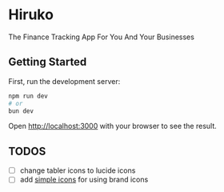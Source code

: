 # Hiruko

The Finance Tracking App For You And Your Businesses

## Getting Started

First, run the development server:

```bash
npm run dev
# or
bun dev
```

Open [http://localhost:3000](http://localhost:3000) with your browser to see the result.

## TODOS

- [ ] change tabler icons to lucide icons
- [ ] add [simple icons](https://simpleicons.org/) for using brand icons

